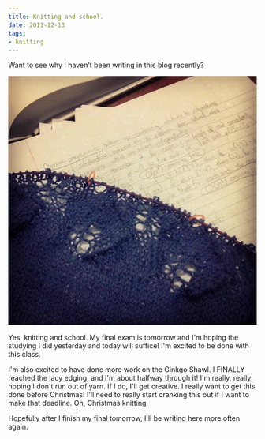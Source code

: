 ```yaml
---
title: Knitting and school.
date: 2011-12-13
tags:
- knitting
---
```

Want to see why I haven't been writing in this blog recently?

![A knitting project on top of some homework.](./images/shawl-and-homework.jpg)

Yes, knitting and school. My final exam is tomorrow and I'm hoping the studying I did yesterday and today will suffice! I'm excited to be done with this class.

I'm also excited to have done more work on the Ginkgo Shawl. I FINALLY reached the lacy edging, and I'm about halfway through it! I'm really, really hoping I don't run out of yarn. If I do, I'll get creative. I really want to get this done before Christmas! I'll need to really start cranking this out if I want to make that deadline. Oh, Christmas knitting.

Hopefully after I finish my final tomorrow, I'll be writing here more often again.


